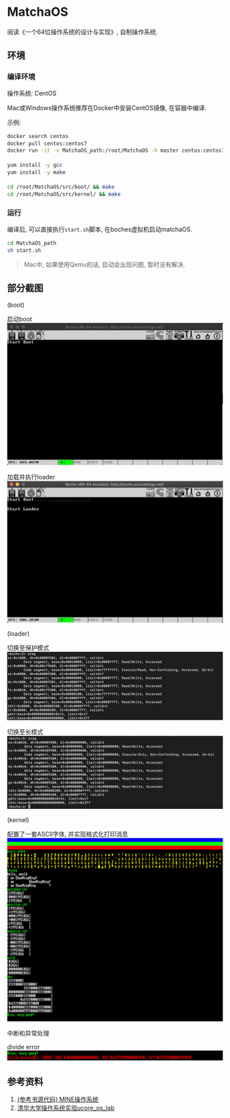 # MatchaOS
阅读《一个64位操作系统的设计与实现》, 自制操作系统. 

## 环境
### 编译环境

操作系统: CentOS

Mac或Windows操作系统推荐在Docker中安装CentOS镜像, 在容器中编译.

示例:
```bash
docker search centos
docker pull centos:centos7
docker run -it -v MatchaOS_path:/root/MatchaOS -h master centos:centos7 /bin/bash

yum install -y gcc
yum install -y make

cd /root/MatchaOS/src/boot/ && make
cd /root/MatchaOS/src/kernel/ && make
```

### 运行
编译后, 可以直接执行`start.sh`脚本, 在boches虚拟机启动matchaOS.
```bash
cd MatchaOS_path
sh start.sh
```

> Mac中, 如果使用Qemu的话, 启动会出现问题, 暂时没有解决.

## 部分截图
(boot)

启动boot
![boot](doc/image/boot.png)

加载并执行loader
![loader](doc/image/load_loader.png)

(loader)

切换至保护模式
![switch_to_protect_mode](doc/image/switch_to_protect_mode.png)

切换至长模式
![switch_to_long_mode](doc/image/switch_to_long_mode.png)

(kernel)

配置了一套ASCII字体, 并实现格式化打印消息
![format_print_message](doc/image/print.png)   

中断和异常处理

divide error
![DE](doc/image/DE.png)

## 参考资料
1. [(参考书源代码) MINE操作系统](https://gitee.com/MINEOS_admin)
2. [清华大学操作系统实验ucore_os_lab](https://github.com/chyyuu/ucore_os_lab)
